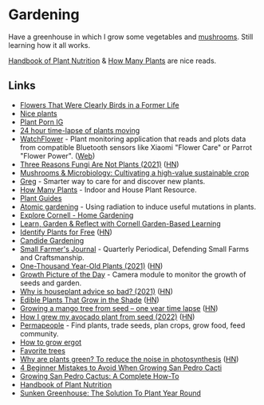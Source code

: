 # Gardening

Have a greenhouse in which I grow some vegetables and [mushrooms](mushrooms.md). Still learning how it all works.

[Handbook of Plant Nutrition](http://libgen.rs/book/index.php?md5=0DE03F3742244A0FCFFD21A3C33FE812) & [How Many Plants](https://howmanyplants.com/) are nice reads.

## Links

- [Flowers That Were Clearly Birds in a Former Life](https://twitter.com/ferrisjabr/status/1291455210989080581)
- [Nice plants](https://twitter.com/TatianaTMac/status/1294676675305730053)
- [Plant Porn IG](https://www.instagram.com/plantpor.n/)
- [24 hour time-lapse of plants moving](https://twitter.com/pIantporn/status/1327641462159384577)
- [WatchFlower](https://github.com/emericg/WatchFlower) - Plant monitoring application that reads and plots data from compatible Bluetooth sensors like Xiaomi "Flower Care" or Parrot "Flower Power". ([Web](https://emeric.io/WatchFlower/))
- [Three Reasons Fungi Are Not Plants (2021)](https://asm.org/Articles/2021/January/Three-Reasons-Fungi-Are-Not-Plants) ([HN](https://news.ycombinator.com/item?id=25824799))
- [Mushrooms & Microbiology: Cultivating a high-value sustainable crop](https://experience.kennesaw.edu/mushroomsandmicrobiology)
- [Greg](https://greg.app/) - Smarter way to care for and discover new plants.
- [How Many Plants](https://howmanyplants.com/) - Indoor and House Plant Resource.
- [Plant Guides](https://howmanyplants.com/plant-guides)
- [Atomic gardening](https://en.wikipedia.org/wiki/Atomic_gardening) - Using radiation to induce useful mutations in plants.
- [Explore Cornell - Home Gardening](http://www.gardening.cornell.edu/homegardening/)
- [Learn, Garden & Reflect with Cornell Garden-Based Learning](https://gardening.cals.cornell.edu/)
- [Identify Plants for Free](https://candidegardening.com/GB/identify-plants) ([HN](https://news.ycombinator.com/item?id=27970539))
- [Candide Gardening](https://candidegardening.com/GB)
- [Small Farmer's Journal](https://smallfarmersjournal.com/) - Quarterly Periodical, Defending Small Farms and Craftsmanship.
- [One-Thousand Year-Old Plants (2021)](https://www.nytimes.com/2021/07/31/science/plant-leaves-welwitschia.html) ([HN](https://news.ycombinator.com/item?id=28019843))
- [Growth Picture of the Day](https://github.com/kaiokot/gpod) - Camera module to monitor the growth of seeds and garden.
- [Why is houseplant advice so bad? (2021)](https://dirtwise.substack.com/p/why-is-houseplant-advice-so-bad) ([HN](https://news.ycombinator.com/item?id=29043632))
- [Edible Plants That Grow in the Shade](https://www.onegreenplanet.org/lifestyle/10-edible-plants-that-grow-in-the-shade/) ([HN](https://news.ycombinator.com/item?id=29852943))
- [Growing a mango tree from seed – one year time lapse](https://www.youtube.com/watch?v=jh_ukt8g53c) ([HN](https://news.ycombinator.com/item?id=30312694))
- [How I grew my avocado plant from seed (2022)](https://permapeople.org/blog/2022/03/16/grow-avocado-from-seed.html) ([HN](https://news.ycombinator.com/item?id=30704388))
- [Permapeople](https://permapeople.org/) - Find plants, trade seeds, plan crops, grow food, feed community.
- [How to grow ergot](https://www.youtube.com/watch?v=BrKfF-G_Cug)
- [Favorite trees](https://twitter.com/Tjdriii/status/1528788277511213057)
- [Why are plants green? To reduce the noise in photosynthesis](https://worldsensorium.com/why-are-plants-green/) ([HN](https://news.ycombinator.com/item?id=33049277))
- [4 Beginner Mistakes to Avoid When Growing San Pedro Cacti](https://www.youtube.com/watch?v=lhuMsL8m5zE)
- [Growing San Pedro Cactus: A Complete How-To](https://thethirdwave.co/growing-san-pedro-cactus/)
- [Handbook of Plant Nutrition](http://libgen.rs/book/index.php?md5=0DE03F3742244A0FCFFD21A3C33FE812)
- [Sunken Greenhouse: The Solution To Plant Year Round](https://thetinylife.com/sunken-greenhouse/)
